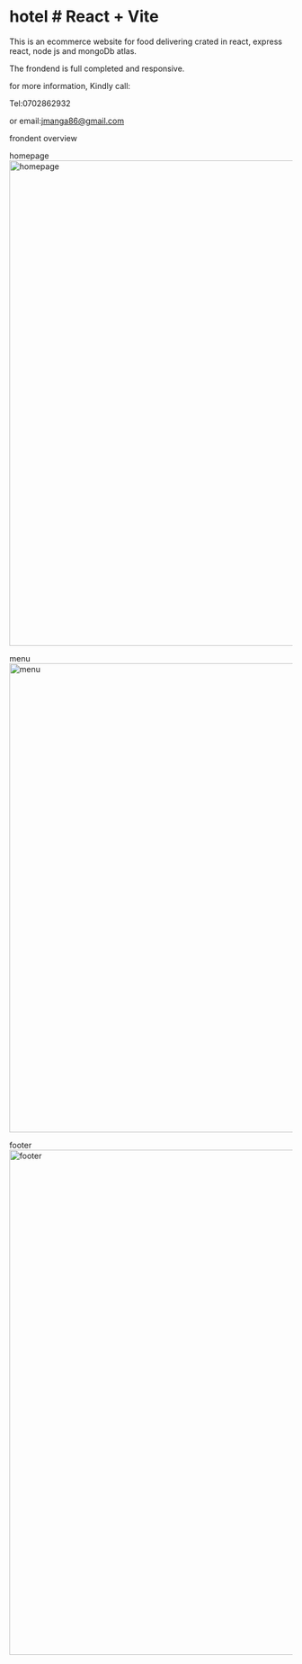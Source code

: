 # hotel # React + Vite
This is an ecommerce website for food delivering crated in react, express react, node js and mongoDb atlas.

The frondend is full completed and responsive.

for more information, Kindly call:

Tel:0702862932

or email:jmanga86@gmail.com

frondent overview

homepage
<img width="863" alt="homepage" src="https://github.com/Mangah02/hotel/assets/99649198/4255569c-ef66-476d-98c3-7307a3405351">


menu
<img width="834" alt="menu" src="https://github.com/Mangah02/hotel/assets/99649198/e5049daa-35ce-4db9-9453-2b46e3b52a02">

footer
<img width="898" alt="footer" src="https://github.com/Mangah02/hotel/assets/99649198/23a83db1-5f7e-4290-ac3a-b52e5abfd700">

